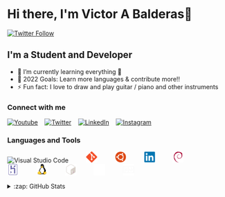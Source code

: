 # Hi there, I'm Victor A Balderas👋
<!-- 
[![YouTube Channel Subscribers](https://img.shields.io/youtube/channel/subscribers/UCl-kp7DBD2Q5l6WEYrb2_OQ?style=for-the-badge&logo=youtube&logoColor=FF0000&color=FF0000)][youtube]
-->
[![Twitter Follow](https://img.shields.io/twitter/follow/Dr_Balders?color=1DA1F2&logo=twitter&logoColor=1DA1F2&style=for-the-badge)][follow]

## I'm a Student and  Developer

- 🌱 I’m currently learning everything 🤣
- 🥅 2022 Goals: Learn more languages & contribute more!!
- ⚡ Fun fact: I love to draw and play guitar / piano and other instruments

### Connect with me

[![Youtube](https://img.shields.io/badge/YouTube-FF0000?style=for-the-badge&logo=youtube&logoColor=white)](https://youtube.com/channel/UCl-kp7DBD2Q5l6WEYrb2_OQ)
&nbsp;&nbsp;
[![Twitter](https://img.shields.io/badge/Twitter-1DA1F2?style=for-the-badge&logo=twitter&logoColor=white)](https://twitter.com/Dr_Balders)
&nbsp;&nbsp;
[![LinkedIn](https://img.shields.io/badge/LinkedIn-0077B5?style=for-the-badge&logo=linkedin&logoColor=white)](https://linkedin.com/in/victor-balderas)
&nbsp;&nbsp;
[![Instagram](https://img.shields.io/badge/Instagram-E4405F?style=for-the-badge&logo=instagram&logoColor=white)](https://instagram.com/victorbalderas1/)

### Languages and Tools

<p align="left" style="padding-right:25px;" >
  <img alt="Visual Studio Code" style="padding-right:25px;"  width="26px" src="https://cdn.jsdelivr.net/gh/devicons/devicon/icons/vscode/vscode-original.svg" />
  &nbsp;&nbsp;

  <img alt="Git" style="padding-right:25px;"  width="26px" src="https://raw.githubusercontent.com/devicons/devicon/2ae2a900d2f041da66e950e4d48052658d850630/icons/git/git-original.svg" />
  &nbsp;&nbsp;

  <img alt="Ubuntu" style="padding-right:25px;"  width="26px" src="https://raw.githubusercontent.com/devicons/devicon/2ae2a900d2f041da66e950e4d48052658d850630/icons/ubuntu/ubuntu-plain.svg" />
  &nbsp;&nbsp;

  <img alt="LinkedIn" style="padding-right:25px;"  width="26px" src="https://raw.githubusercontent.com/devicons/devicon/2ae2a900d2f041da66e950e4d48052658d850630/icons/linkedin/linkedin-original.svg" />
  &nbsp;&nbsp;

  <img alt="Debian" style="padding-right:25px;"  width="26px" src="https://raw.githubusercontent.com/devicons/devicon/2ae2a900d2f041da66e950e4d48052658d850630/icons/debian/debian-original.svg" />
  &nbsp;&nbsp;

  <img alt="Heroku" style="padding-right:25px;"  width="26px" src="https://raw.githubusercontent.com/devicons/devicon/2ae2a900d2f041da66e950e4d48052658d850630/icons/heroku/heroku-original.svg" />
  &nbsp;&nbsp;

  <img alt="Linux" style="padding-right:25px;"  width="26px" src="https://raw.githubusercontent.com/devicons/devicon/2ae2a900d2f041da66e950e4d48052658d850630/icons/linux/linux-original.svg" />
  &nbsp;&nbsp;

  <img alt="Bash" style="padding-right:25px;"  width="26px" src="img/bash-light.png" />
  &nbsp;&nbsp;

  <img alt="GitHub" style="padding-right:25px;"  width="26px" src="img/github-dark.svg" />
  &nbsp;&nbsp;

  <img alt="MarkDown"  style="padding-right:25px;" width="26px" src="img/markdown-light.png" />
  &nbsp;&nbsp;
</p>

<details>
  <summary>:zap: GitHub Stats</summary>
    <p align="left">
      <img alt="Vbalder7's GitHub Stats" src="https://github-readme-stats.vercel.app/api?username=Vbalder7&show_icons=true&hide_border=false&theme=algolia&count_private=true" />
      <img alt="Vbalder7's Top Languages" src="https://github-readme-stats.vercel.app/api/top-langs/?username=Vbalder7&langs_count=8&layout=compact&theme=algolia"/>
    </p>

</details>

[follow]: https://twitter.com/intent/follow?original_referer=https%3A%2F%2Fgithub.com%2FVbalder7&screen_name=Dr_Balders
[twitter]: https://twitter.com/Dr_Balders
[youtube]: https://youtube.com/channel/UCl-kp7DBD2Q5l6WEYrb2_OQ
[instagram]: https://instagram.com/victorbalderas1/
[linkedin]: https://linkedin.com/in/victor-balderas
